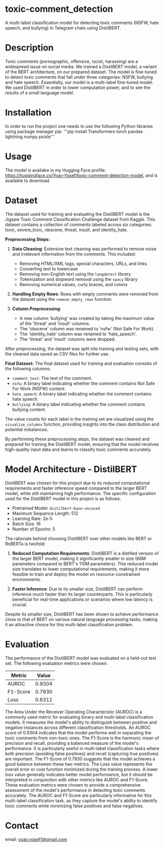 # toxic-comment_detection
A multi-label classification model for detecting toxic comments (NSFW, hate speech, and bullying) in Telegram chats using DistilBERT.

# Description
Toxic comments (pornographic, offensive, racist, harassing) are a widespread issue on social media. We trained a DistilBERT model, a variant of the BERT architecture, on our prepared dataset. The model is fine-tuned to detect toxic comments that fall under three categories: NSFW, bullying and hate speech. Essentially, our model is a multi-label fine-tuned model. We used DistilBERT in order to lower computation power, and to see the results of a small language model.

# Installation
In order to run the project one needs to use the following Python libraries using package manager pip:
'''pip install Transformers torch pandas lightning numpy pickle'''

# Usage
The model is availabe in my Hugging Face profile: https://huggingface.co/Yoav-Yosef/toxic-comment-detection-model, and is available to download.

# Dataset
The dataset used for training and evaluating the DistilBERT model is the Jigsaw Toxic Comment Classification Challenge dataset from Kaggle. This dataset contains a collection of comments labeled across six categories: toxic, severe_toxic, obscene, threat, insult, and identity_hate.

**Preprocessing Steps:**

1. **Data Cleaning**: Extensive text cleaning was performed to remove noise and irrelevant information from the comments. This included:
   - Removing HTML/XML tags, special characters, URLs, and links
   - Converting text to lowercase
   - Removing non-English text using the `langdetect` library
   - Tokenization and stopword removal using the `spacy` library
   - Removing numerical values, curly braces, and colons

2. **Handling Empty Rows**: Rows with empty comments were removed from the dataset using the `remove_empty_rows` function.

3. **Column Preprocessing**:
   - A new column 'bullying' was created by taking the maximum value of the 'threat' and 'insult' columns.
   - The 'obscene' column was renamed to 'nsfw' (Not Safe For Work).
   - The 'identity_hate' column was renamed to 'hate_speech'.
   - The 'threat' and 'insult' columns were dropped.

After preprocessing, the dataset was split into training and testing sets, with the cleaned data saved as CSV files for further use.

**Final Dataset:**
The final dataset used for training and evaluation consists of the following columns:

- `comment_text`: The text of the comment.
- `nsfw`: A binary label indicating whether the comment contains Not Safe For Work (NSFW) content.
- `hate_speech`: A binary label indicating whether the comment contains hate speech.
- `bullying`: A binary label indicating whether the comment contains bullying content.

The value counts for each label in the training set are visualized using the `visualize_columns` function, providing insights into the class distribution and potential imbalances.

By performing these preprocessing steps, the dataset was cleaned and prepared for training the DistilBERT model, ensuring that the model receives high-quality input data and learns to classify toxic comments accurately.

# Model Architecture - DistilBERT
DistilBERT was chosen for this project due to its reduced computational requirements and faster inference speed compared to the larger BERT model, while still maintaining high performance. The specific configuration used for the DistilBERT model in this project is as follows:

- Pretrained Model: `distilbert-base-uncased`
- Maximum Sequence Length: 512
- Learning Rate: 2e-5
- Batch Size: 16
- Number of Epochs: 5

The rationale behind choosing DistilBERT over other models like BERT or RoBERTa is twofold:

1. **Reduced Computation Requirements**: DistilBERT is a distilled version of the larger BERT model, making it significantly smaller in size (66M parameters compared to BERT's 110M parameters). This reduced model size translates to lower computational requirements, making it more feasible to train and deploy the model on resource-constrained environments.

2. **Faster Inference**: Due to its smaller size, DistilBERT can perform inference much faster than its larger counterparts. This is particularly beneficial for real-time applications or scenarios where low latency is crucial.

Despite its smaller size, DistilBERT has been shown to achieve performance close to that of BERT on various natural language processing tasks, making it an attractive choice for this multi-label classification problem.

# Evaluation
The performance of the DistilBERT model was evaluated on a held-out test set. The following evaluation metrics were chosen:

| Metric    | Value  |
|-----------|--------|
| AUROC     | 0.9304 |
| F1-Score  | 0.7930 |
| Loss      | 0.6311 |

The Area Under the Receiver Operating Characteristic (AUROC) is a commonly used metric for evaluating binary and multi-label classification models. It measures the model's ability to distinguish between positive and negative instances across different classification thresholds. An AUROC score of 0.9304 indicates that the model performs well in separating the toxic comments from non-toxic ones.
The F1-Score is the harmonic mean of precision and recall, providing a balanced measure of the model's performance. It is particularly useful in multi-label classification tasks where both precision (avoiding false positives) and recall (capturing true positives) are important. The F1-Score of 0.7930 suggests that the model achieves a good balance between these two metrics.
The Loss value represents the overall error or cost function minimized during the training process. A lower loss value generally indicates better model performance, but it should be interpreted in conjunction with other metrics like AUROC and F1-Score.
These evaluation metrics were chosen to provide a comprehensive assessment of the model's performance in detecting toxic comments accurately. The AUROC and F1-Score are particularly informative for this multi-label classification task, as they capture the model's ability to identify toxic comments while minimizing false positives and false negatives.

# Contact
email: yoav.yosef1@gmail.com
